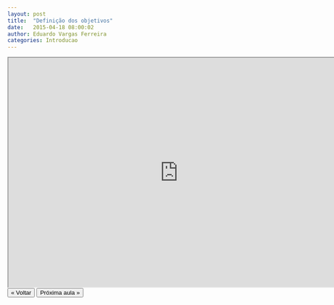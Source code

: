 ```yaml
---
layout: post
title:  "Definição dos objetivos"
date:   2015-04-18 08:00:02
author: Eduardo Vargas Ferreira
categories: Introducao
---
```


<center>
<iframe width="760" height="515" src="https://www.youtube.com/embed/DUP6xi2sW0M?autoplay=0"> </iframe>
</center>


<FORM>
<INPUT Type="BUTTON" align="left" Value="&laquo; Voltar" Onclick="window.location.href='https://eduardoleg.github.io/ML4all/1parte/'">
<INPUT Type="BUTTON" align="left" Value="Próxima aula &raquo;" Onclick="window.location.href='https://eduardoleg.github.io/ML4all/'">
</FORM>

